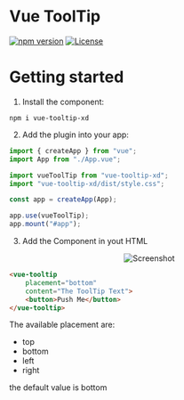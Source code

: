 <p align="center">
<h1>Vue ToolTip</h1>
</p>

[![npm version](https://img.shields.io/npm/v/vue-tooltip-xd?color=green)](https://www.npmjs.com/package/vue-tooltip-xd)
[![License](https://img.shields.io/npm/l/vue-tooltip-xd)](https://www.npmjs.com/package/vue-tooltip-xd)

# Getting started

1. Install the component:

```
npm i vue-tooltip-xd
```

2. Add the plugin into your app:

```javascript
import { createApp } from "vue";
import App from "./App.vue";

import vueToolTip from "vue-tooltip-xd";
import "vue-tooltip-xd/dist/style.css";

const app = createApp(App);

app.use(vueToolTip);
app.mount("#app");
```

3. Add the Component in yout HTML

<p align="center">
<img src="https://github.com/christoph-xd/vue-tooltip-xd/blob/main/img/tooltip.png" alt="Screenshot"/>
</p>

```html
<vue-tooltip
    placement="bottom"
    content="The ToolTip Text">
    <button>Push Me</button>
</vue-tooltip>
```

The available placement are:

-   top
-   bottom
-   left
-   right

the default value is bottom
